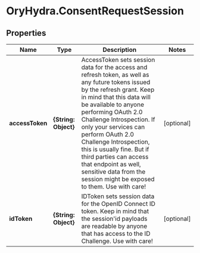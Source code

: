 # OryHydra.ConsentRequestSession

## Properties
Name | Type | Description | Notes
------------ | ------------- | ------------- | -------------
**accessToken** | **{String: Object}** | AccessToken sets session data for the access and refresh token, as well as any future tokens issued by the refresh grant. Keep in mind that this data will be available to anyone performing OAuth 2.0 Challenge Introspection. If only your services can perform OAuth 2.0 Challenge Introspection, this is usually fine. But if third parties can access that endpoint as well, sensitive data from the session might be exposed to them. Use with care! | [optional] 
**idToken** | **{String: Object}** | IDToken sets session data for the OpenID Connect ID token. Keep in mind that the session&#39;id payloads are readable by anyone that has access to the ID Challenge. Use with care! | [optional] 


